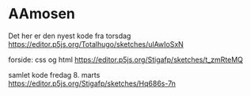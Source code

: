# AAmosen
Det her er den nyest kode fra torsdag
https://editor.p5js.org/Totalhugo/sketches/ulAwIoSxN

forside: css og html
https://editor.p5js.org/Stigafp/sketches/t_zmRteMQ


samlet kode fredag 8. marts
https://editor.p5js.org/Stigafp/sketches/Hq686s-7n

